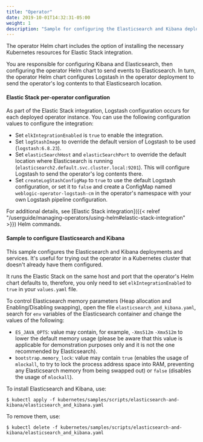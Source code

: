 ```yaml
---
title: "Operator"
date: 2019-10-01T14:32:31-05:00
weight: 1
description: "Sample for configuring the Elasticsearch and Kibana deployments and services for the operator's logs."
---
```


The operator Helm chart includes the option of installing the necessary Kubernetes resources for Elastic Stack integration.

You are responsible for configuring Kibana and Elasticsearch, then configuring the operator Helm chart to send events to Elasticsearch. In turn, the operator Helm chart configures Logstash in the operator deployment to send the operator's log contents to that Elasticsearch location.

#### Elastic Stack per-operator configuration

As part of the Elastic Stack integration, Logstash configuration occurs for each deployed operator instance.  You can use the following configuration values to configure the integration:

* Set `elkIntegrationEnabled` is `true` to enable the integration.
* Set `logStashImage` to override the default version of Logstash to be used (`logstash:6.8.23`).
* Set `elasticSearchHost` and `elasticSearchPort` to override the default location where Elasticsearch is running (`elasticsearch2.default.svc.cluster.local:9201`). This will configure Logstash to send the operator's log contents there.
* Set `createLogStashConfigMap` to `true` to use the default Logstash configuration, or set it to `false` and create a ConfigMap named `weblogic-operator-logstash-cm` in the operator's namespace with your own Logstash pipeline configuration.

For additional details, see [Elastic Stack integration]({{< relref "/userguide/managing-operators/using-helm#elastic-stack-integration" >}}) Helm commands.

#### Sample to configure Elasticsearch and Kibana

This sample configures the Elasticsearch and Kibana deployments and services.
It's useful for trying out the operator in a Kubernetes cluster that doesn't already
have them configured.

It runs the Elastic Stack on the same host and port that the operator's Helm chart defaults
to, therefore, you only need to set `elkIntegrationEnabled` to `true` in your
`values.yaml` file.

To control Elasticsearch memory parameters (Heap allocation and Enabling/Disabling swapping), open the file `elasticsearch_and_kibana.yaml`, search for `env` variables of the Elasticsearch container and change the values of the following:

* `ES_JAVA_OPTS`: value may contain, for example, `-Xms512m` `-Xmx512m` to lower the default memory usage (please be aware that this value is applicable for demonstration purposes only and it is not the one recommended by Elasticsearch).
* `bootstrap.memory_lock`: value may contain `true` (enables the usage of `mlockall`, to try to lock the process address space into RAM, preventing any Elasticsearch memory from being swapped out) or `false` (disables the usage of `mlockall`).

To install Elasticsearch and Kibana, use:
```shell
$ kubectl apply -f kubernetes/samples/scripts/elasticsearch-and-kibana/elasticsearch_and_kibana.yaml
```

To remove them, use:
```shell
$ kubectl delete -f kubernetes/samples/scripts/elasticsearch-and-kibana/elasticsearch_and_kibana.yaml
```
